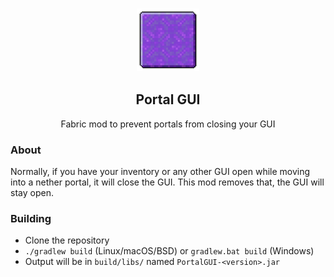 <h3 align="center">
  <img width="100px" height="100px" alt="Portal GUI" src="src/main/resources/assets/portalgui/icon.png" /><br/>
  <h2 align="center">Portal GUI</h2>
  <p align="center">Fabric mod to prevent portals from closing your GUI</p>
</h3>

### About
Normally, if you have your inventory or any other GUI open while moving into a nether portal, it will close the GUI. This mod removes that, the GUI will stay open.

### Building
- Clone the repository
- `./gradlew build` (Linux/macOS/BSD) or `gradlew.bat build` (Windows)
- Output will be in `build/libs/` named `PortalGUI-<version>.jar`
